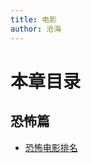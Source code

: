 ```yaml
---
title: 电影
author: 沧海
---
```

<LastUpdated />

# 本章目录

## 恐怖篇

- [恐怖电影排名](/interest/interest-movie/notes/ranking.html)
